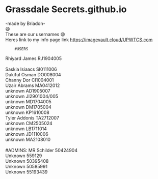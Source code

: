 # Grassdale Secrets.github.io
-made by Briadon-<br>
:smile:<br>These are our usernames :smile:
<br>Heres link to my info page link https://imagevault.cloud/UPWTCS.com

        #USERS                                  
Rhiyard James RJ1904005<br>               
Saskia Isiaacs SI0111006<br>
Dukiful Osman DO008004<br>
Channy Dor CI1004001<br>
Uzair Abrams MA0412012<br>
        unknown AD1905007<br>
         unknown JI2901004/005<br>
                unknown MD1704005<br>
             unknown DM1705004<br>
        unknown KP1610008<br>
Tyler Addonis TA2712007<br>
        unknown CM2505024<br>
             unknown LB1711014<br>
             unknown JD1110006<br>
        unknown MA2108010<br>
<br>
#ADMINS:
MR Schilder 50424904<br>
Unknown 559129<br>
Unknown 50395408<br>
Unknown 50585991<br>
Unknown 55193439<br>
